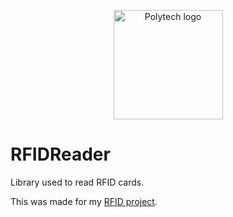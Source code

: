 <p align="center">
    <a href="https://polytech.univ-tours.fr/"><img alt="Polytech logo" src="http://www.tedxtours.com/wp-content/uploads/2014/11/PolytechTours.jpg" height="175"/></a>
</p>

# RFIDReader
Library used to read RFID cards.

This was made for my [RFID project](https://gitlab.com/MrCraftCod/StudentsCardsAttendance).
